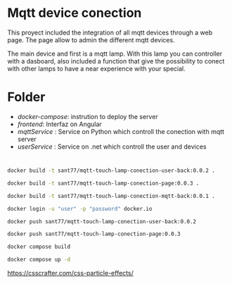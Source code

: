 # Mqtt device conection

This proyect included the integration of all mqtt devices through a web page.
The page allow to admin the different mqtt devices.

The main device and first is a mqtt lamp. With this lamp you can controller with a dasboard, also included a
function that give the possibility to conect with other lamps to have a near experience with your special.


# Folder 

- *docker-compose*: instrution to deploy the server
- *frontend*: Interfaz on Angular 
- *mqttService* : Service on Python which controll the conection with mqtt server
- *userService* : Service on .net which controll the user and devices 

#  
```bash
docker build -t sant77/mqtt-touch-lamp-conection-user-back:0.0.2 .
```
```bash
docker build -t sant77/mqtt-touch-lamp-conection-page:0.0.3 .
```
```bash
docker build -t sant77/mqtt-touch-lamp-conection-mqtt-back:0.0.1 .
```
```bash
docker login -u "user" -p "password" docker.io
```
```bash
docker push sant77/mqtt-touch-lamp-conection-user-back:0.0.2
```
```bash
docker push sant77/mqtt-touch-lamp-conection-page:0.0.3
```
```bash
docker compose build
```
```bash
docker compose up -d
```

https://csscrafter.com/css-particle-effects/
